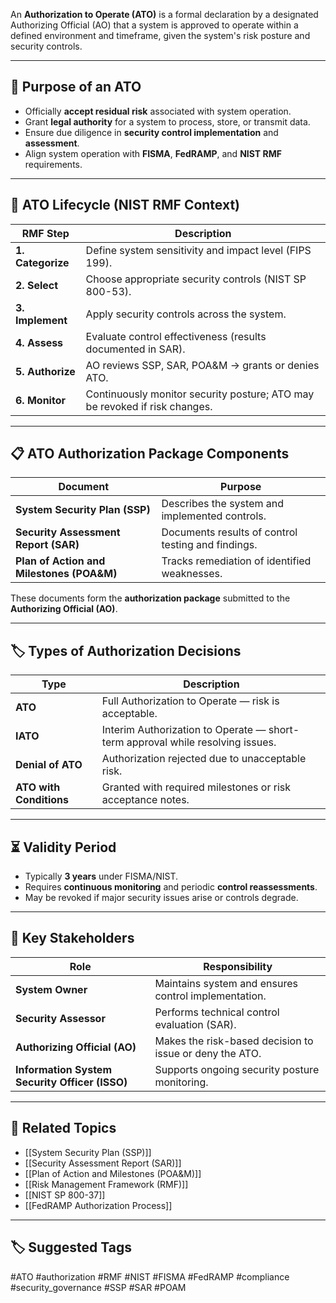 An **Authorization to Operate (ATO)** is a formal declaration by a designated Authorizing Official (AO) that a system is approved to operate within a defined environment and timeframe, given the system's risk posture and security controls.

---

## 🎯 Purpose of an ATO

- Officially **accept residual risk** associated with system operation.
- Grant **legal authority** for a system to process, store, or transmit data.
- Ensure due diligence in **security control implementation** and **assessment**.
- Align system operation with **FISMA**, **FedRAMP**, and **NIST RMF** requirements.

---

## 🔁 ATO Lifecycle (NIST RMF Context)

| RMF Step                 | Description                                                                 |
|--------------------------|-----------------------------------------------------------------------------|
| **1. Categorize**        | Define system sensitivity and impact level (FIPS 199).                      |
| **2. Select**            | Choose appropriate security controls (NIST SP 800-53).                      |
| **3. Implement**         | Apply security controls across the system.                                 |
| **4. Assess**            | Evaluate control effectiveness (results documented in SAR).                |
| **5. Authorize**         | AO reviews SSP, SAR, POA&M → grants or denies ATO.                         |
| **6. Monitor**           | Continuously monitor security posture; ATO may be revoked if risk changes. |

---

## 📋 ATO Authorization Package Components

| Document                  | Purpose                                                                    |
|---------------------------|----------------------------------------------------------------------------|
| **System Security Plan (SSP)** | Describes the system and implemented controls.                         |
| **Security Assessment Report (SAR)** | Documents results of control testing and findings.                |
| **Plan of Action and Milestones (POA&M)** | Tracks remediation of identified weaknesses.                  |

These documents form the **authorization package** submitted to the **Authorizing Official (AO)**.

---

## 🏷 Types of Authorization Decisions

| Type              | Description                                                                 |
|-------------------|-----------------------------------------------------------------------------|
| **ATO**           | Full Authorization to Operate — risk is acceptable.                         |
| **IATO**          | Interim Authorization to Operate — short-term approval while resolving issues.|
| **Denial of ATO** | Authorization rejected due to unacceptable risk.                            |
| **ATO with Conditions** | Granted with required milestones or risk acceptance notes.              |

---

## ⏳ Validity Period

- Typically **3 years** under FISMA/NIST.
- Requires **continuous monitoring** and periodic **control reassessments**.
- May be revoked if major security issues arise or controls degrade.

---

## 🧰 Key Stakeholders

| Role                   | Responsibility                                                             |
|------------------------|----------------------------------------------------------------------------|
| **System Owner**        | Maintains system and ensures control implementation.                      |
| **Security Assessor**   | Performs technical control evaluation (SAR).                              |
| **Authorizing Official (AO)** | Makes the risk-based decision to issue or deny the ATO.               |
| **Information System Security Officer (ISSO)** | Supports ongoing security posture monitoring.     |

---

## 🧩 Related Topics

- [[System Security Plan (SSP)]]
- [[Security Assessment Report (SAR)]]
- [[Plan of Action and Milestones (POA&M)]]
- [[Risk Management Framework (RMF)]]
- [[NIST SP 800-37]]
- [[FedRAMP Authorization Process]]

---

## 🏷 Suggested Tags

#ATO #authorization #RMF #NIST #FISMA #FedRAMP #compliance #security_governance #SSP #SAR #POAM

